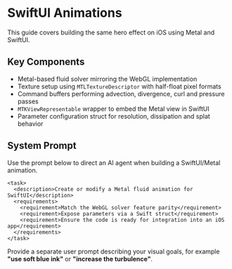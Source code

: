 # SwiftUI Animations

This guide covers building the same hero effect on iOS using Metal and SwiftUI.

## Key Components
- Metal-based fluid solver mirroring the WebGL implementation
- Texture setup using `MTLTextureDescriptor` with half-float pixel formats
- Command buffers performing advection, divergence, curl and pressure passes
- `MTKViewRepresentable` wrapper to embed the Metal view in SwiftUI
- Parameter configuration struct for resolution, dissipation and splat behavior

## System Prompt
Use the prompt below to direct an AI agent when building a SwiftUI/Metal animation.

```prompt
<task>
  <description>Create or modify a Metal fluid animation for SwiftUI</description>
  <requirements>
    <requirement>Match the WebGL solver feature parity</requirement>
    <requirement>Expose parameters via a Swift struct</requirement>
    <requirement>Ensure the code is ready for integration into an iOS app</requirement>
  </requirements>
</task>
```

Provide a separate user prompt describing your visual goals, for example **"use soft blue ink"** or **"increase the turbulence"**.
